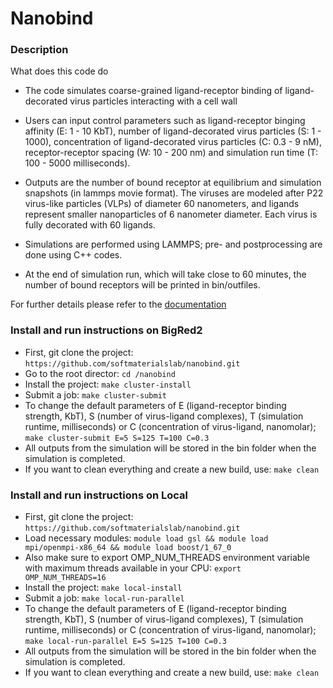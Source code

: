 # Nanobind

### Description

What does this code do
* The code simulates coarse-grained ligand-receptor binding of ligand-decorated virus particles interacting with a cell wall

* Users can input control parameters such as ligand-receptor binging affinity (E: 1 - 10 KbT), number of ligand-decorated virus particles (S: 1 - 1000), concentration of ligand-decorated virus particles (C: 0.3 - 9 nM), receptor-receptor spacing (W: 10 - 200 nm) and simulation run time (T: 100 - 5000 milliseconds).

* Outputs are the number of bound receptor at equilibrium and simulation snapshots (in lammps movie format). The viruses are modeled after P22 virus-like particles (VLPs) of diameter 60 nanometers, and ligands represent smaller nanoparticles of 6 nanometer diameter. Each virus is fully decorated with 60 ligands.

* Simulations are performed using LAMMPS; pre- and postprocessing are done using C++ codes. 

* At the end of simulation run, which will take close to 60 minutes, the number of bound receptors will be printed in bin/outfiles. 

For further details please refer to the [documentation](https://softmaterialslab.github.io/nanobind/) 

### Install and run instructions on BigRed2

* First, git clone the project: ```https://github.com/softmaterialslab/nanobind.git```
* Go to the root director: ```cd /nanobind```
* Install the project: ```make cluster-install```
* Submit a job: ```make cluster-submit```
* To change the default parameters of E (ligand-receptor binding strength, KbT), S (number of virus-ligand complexes), T (simulation runtime, milliseconds) or C (concentration of virus-ligand, nanomolar); ```make cluster-submit E=5 S=125 T=100 C=0.3```
* All outputs from the simulation will be stored in the bin folder when the simulation is completed.
* If you want to clean everything and create a new build, use: ```make clean```

### Install and run instructions on Local

* First, git clone the project: ```https://github.com/softmaterialslab/nanobind.git```
* Load necessary modules: ```module load gsl && module load mpi/openmpi-x86_64 && module load boost/1_67_0```
* Also make sure to export OMP_NUM_THREADS environment variable with maximum threads available in your CPU: ```export OMP_NUM_THREADS=16```
* Install the project: ```make local-install```
* Submit a job: ```make local-run-parallel```
* To change the default parameters of E (ligand-receptor binding strength, KbT), S (number of virus-ligand complexes), T (simulation runtime, milliseconds) or C (concentration of virus-ligand, nanomolar); ```make local-run-parallel E=5 S=125 T=100 C=0.3```
* All outputs from the simulation will be stored in the bin folder when the simulation is completed.
* If you want to clean everything and create a new build, use: ```make clean```
